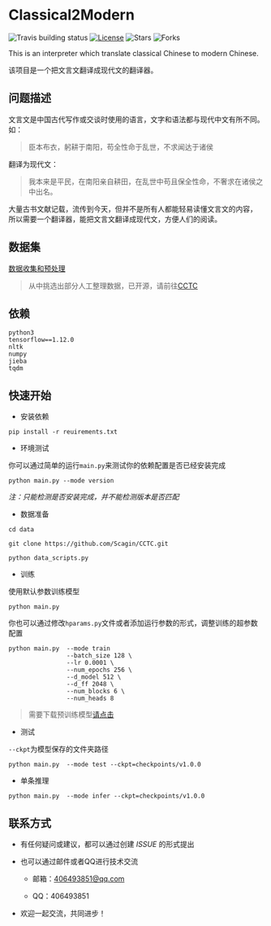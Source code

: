 # Classical2Modern

![Travis building status](https://img.shields.io/travis/scagin/Classical2Modern/master)
[![License](https://img.shields.io/github/license/scagin/Classical2Modern)](https://github.com/Scagin/Classical2Modern/blob/master/LICENSE)
![Stars](https://img.shields.io/github/stars/scagin/Classical2Modern)
![Forks](https://img.shields.io/github/forks/scagin/Classical2Modern)

This is an interpreter which translate classical Chinese to modern Chinese.

该项目是一个把文言文翻译成现代文的翻译器。

## 问题描述

文言文是中国古代写作或交谈时使用的语言，文字和语法都与现代中文有所不同。如：
> 臣本布衣，躬耕于南阳，苟全性命于乱世，不求闻达于诸侯

翻译为现代文：
> 我本来是平民，在南阳亲自耕田，在乱世中苟且保全性命，不奢求在诸侯之中出名。

大量古书文献记载，流传到今天，但并不是所有人都能轻易读懂文言文的内容，
所以需要一个翻译器，能把文言文翻译成现代文，方便人们的阅读。

## 数据集

[数据收集和预处理](data)

> 从中挑选出部分人工整理数据，已开源，请前往[CCTC](https://github.com/Scagin/CCTC)

## 依赖

```
python3
tensorflow==1.12.0
nltk
numpy
jieba
tqdm
```

## 快速开始

- 安装依赖

```shell script
pip install -r reuirements.txt
```

- 环境测试

你可以通过简单的运行`main.py`来测试你的依赖配置是否已经安装完成

```shell script
python main.py --mode version
```

*注：只能检测是否安装完成，并不能检测版本是否匹配*

- 数据准备

```
cd data

git clone https://github.com/Scagin/CCTC.git

python data_scripts.py
```

- 训练

使用默认参数训练模型

```
python main.py
```

你也可以通过修改`hparams.py`文件或者添加运行参数的形式，调整训练的超参数配置

```
python main.py  --mode train
                --batch_size 128 \
                --lr 0.0001 \
                --num_epochs 256 \
                --d_model 512 \
                --d_ff 2048 \
                --num_blocks 6 \
                --num_heads 8

```

> 需要下载预训练模型[请点击](https://pan.baidu.com/s/1WGJ8G8w8BU7qzTZhiuFdsw)

- 测试

`--ckpt`为模型保存的文件夹路径

```
python main.py  --mode test --ckpt=checkpoints/v1.0.0
```

- 单条推理

```
python main.py  --mode infer --ckpt=checkpoints/v1.0.0
```

## 联系方式

 - 有任何疑问或建议，都可以通过创建 *ISSUE* 的形式提出

 - 也可以通过邮件或者QQ进行技术交流

   - 邮箱：406493851@qq.com
   
   - QQ：406493851

 - 欢迎一起交流，共同进步！


